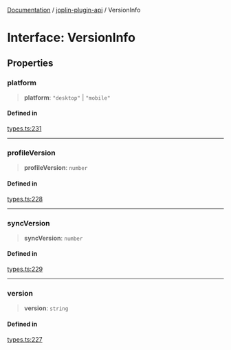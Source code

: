 [Documentation](../../packages.md) / [joplin-plugin-api](../index.md) / VersionInfo

# Interface: VersionInfo

## Properties

### platform

> **platform**: `"desktop"` \| `"mobile"`

#### Defined in

[types.ts:231](https://github.com/rxliuli/joplin-utils/blob/485409801cf7c952cfefe9e29020115fe6abec36/packages/joplin-plugin-api/src/types.ts#L231)

---

### profileVersion

> **profileVersion**: `number`

#### Defined in

[types.ts:228](https://github.com/rxliuli/joplin-utils/blob/485409801cf7c952cfefe9e29020115fe6abec36/packages/joplin-plugin-api/src/types.ts#L228)

---

### syncVersion

> **syncVersion**: `number`

#### Defined in

[types.ts:229](https://github.com/rxliuli/joplin-utils/blob/485409801cf7c952cfefe9e29020115fe6abec36/packages/joplin-plugin-api/src/types.ts#L229)

---

### version

> **version**: `string`

#### Defined in

[types.ts:227](https://github.com/rxliuli/joplin-utils/blob/485409801cf7c952cfefe9e29020115fe6abec36/packages/joplin-plugin-api/src/types.ts#L227)

